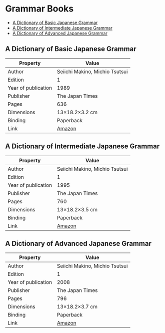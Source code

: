 # Grammar Books

<!-- vim-markdown-toc GFM -->

- [A Dictionary of Basic Japanese Grammar](#a-dictionary-of-basic-japanese-grammar)
- [A Dictionary of Intermediate Japanese Grammar](#a-dictionary-of-intermediate-japanese-grammar)
- [A Dictionary of Advanced Japanese Grammar](#a-dictionary-of-advanced-japanese-grammar)

<!-- vim-markdown-toc -->

## A Dictionary of Basic Japanese Grammar

| Property            | Value               |
|---------------------|---------------------|
| Author              | Seiichi Makino, Michio Tsutsui |
| Edition             | 1                   |
| Year of publication | 1989                |
| Publisher           | The Japan Times     |
| Pages               | 636                 |
| Dimensions          | 13×18.2×3.2 cm      |
| Binding             | Paperback           |
| Link                | [Amazon](https://a.co/d/iLAyPZ6) |

## A Dictionary of Intermediate Japanese Grammar

| Property            | Value               |
|---------------------|---------------------|
| Author              | Seiichi Makino, Michio Tsutsui |
| Edition             | 1                   |
| Year of publication | 1995                |
| Publisher           | The Japan Times     |
| Pages               | 760                 |
| Dimensions          | 13×18.2×3.5 cm      |
| Binding             | Paperback           |
| Link                | [Amazon](https://a.co/d/9sQfHBe) |

## A Dictionary of Advanced Japanese Grammar

| Property            | Value               |
|---------------------|---------------------|
| Author              | Seiichi Makino, Michio Tsutsui |
| Edition             | 1                   |
| Year of publication | 2008                |
| Publisher           | The Japan Times     |
| Pages               | 796                 |
| Dimensions          | 13×18.2×3.7 cm      |
| Binding             | Paperback           |
| Link                | [Amazon](https://a.co/d/2H3Cx6S) |
